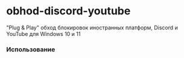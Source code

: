 # obhod-discord-youtube
"Plug & Play" обход блокировок иностранных платформ, Discord и YouTube для Windows 10 и 11
<h3>Использование<h3>
